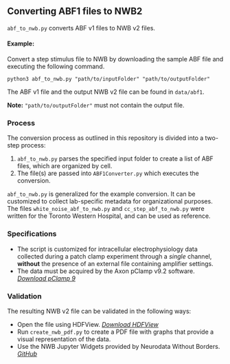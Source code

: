 ## Converting ABF1 files to NWB2

`abf_to_nwb.py` converts ABF v1 files to NWB v2 files.

#### Example:

Convert a step stimulus file to NWB by downloading the sample ABF file and executing the following command. 

```
python3 abf_to_nwb.py "path/to/inputFolder" "path/to/outputFolder"
```

The ABF v1 file and the output NWB v2 file can be found in `data/abf1`. 

__Note:__ `"path/to/outputFolder"` must not contain the output file.

### Process

The conversion process as outlined in this repository is divided into a two-step process:
 1.  `abf_to_nwb.py` parses the specified input folder to create a list of ABF files, which are organized by cell. 
 2.  The file(s) are passed into `ABF1Converter.py` which executes the conversion.

`abf_to_nwb.py` is generalized for the example conversion. It can be customized to collect lab-specific metadata for organizational purposes. The files `white_noise_abf_to_nwb.py` and `cc_step_abf_to_nwb.py` were written for the Toronto Western Hospital, and can be used as reference. 


### Specifications

* The script is customized for intracellular electrophysiology data collected during a patch clamp experiment through a _single_ channel, __without__ the presence of an external file containing amplifier settings.
* The data must be acquired by the Axon pClamp v9.2 software. _[Download pClamp 9](http://mdc.custhelp.com/app/answers/detail/a_id/18826/related/1)_


### Validation

The resulting NWB v2 file can be validated in the following ways:
  * Open the file using HDFView. _[Download HDFView](https://www.hdfgroup.org/downloads/hdfview)_
  * Run `create_nwb_pdf.py` to create a PDF file with graphs that provide a visual representation of the data.
  * Use the NWB Jupyter Widgets provided by Neurodata Without Borders. _[GitHub](https://github.com/NeurodataWithoutBorders/nwb-jupyter-widgets)_
  

  
